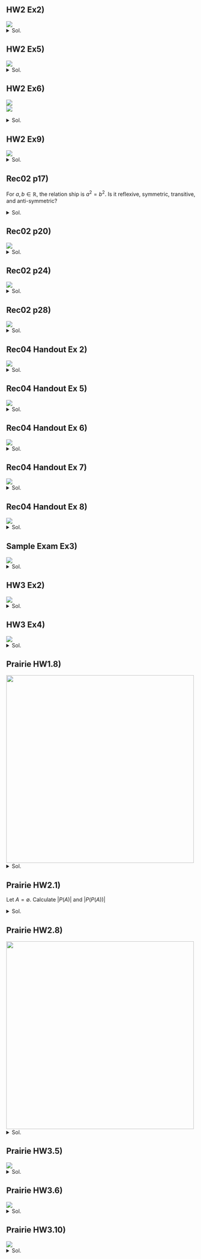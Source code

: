 ## HW2 Ex2)
<img src="../Images/03/001.png">
<details>
  <summary>Sol.</summary>
  <p>
  
  $`\{\{a,a\}, \{b,b\}\}`$    
  $`\{\{a,a\}, \{b,b\}, \{a,b\}\}`$    
  $`\{\{a,a\}, \{b,b\}, \{b,a\}\}`$    
  $`\{\{a,a\}, \{b,b\}, \{a,b\}, \{b,a\}\}`$    
  
  </p>
</details>


## HW2 Ex5)
<img src="../Images/03/002.png">
<details>
  <summary>Sol.</summary>
  <p>
  
  $`2^9 - \begin{pmatrix} 9\\0 \end{pmatrix} - \begin{pmatrix} 9\\1 \end{pmatrix}`$   
  For each fruit, we can include or exclude : $`2^9`$,.
  
  </p>
</details>


## HW2 Ex6)
<img src="../Images/03/003.png"><br>
<img src="../Images/03/004.png">
<details>
  <summary>Sol.</summary>
  <p>
  
  $`0`$.    
  Grading said "There is no possible 1-1 functions. For 1-1 you need the co-domain to be at least as big as the domain."
  
  </p>
</details>


## HW2 Ex9)
<img src="../Images/03/005.png">
<details>
  <summary>Sol.</summary>
  <p>
  

  Let $U$ be the set of all possible 6-8 digit passwords and assume that $`\overline{U} = \emptyset`$, i.e., we won't consider the passwords that don't have 6-8 digits.   
  And let $`A,B \subseteq U`$ s.t. $`A`$ is the set of possible 6-8 digit passwords that contain at least one digit, and $B$ is the set of possible 6-8 digit passwords that contain at least one upper case character.   
  Under these definitions, our target is to calculate $`\vert A\cap B \vert`$.   
  However, calculating $`\vert A\cap B \vert`$ directly is not easy. Instead, we will calculate its complement first and then use this complement to calculate our target value.   
  By the De Morgan's Law, $`\overline{A\cap B} = \overline{A}\cup\overline{B}`$.   
  Also, we have $`\vert A\cap B \vert = \vert U  \vert - \vert \overline{A\cap B} \vert`$ and $`\vert \overline{A}\cup\overline{B} \vert = \vert \overline{A} \vert + \vert\overline{B} \vert - \vert \overline{A}\cap\overline{B}\vert`$  
  Considering that we have 10 digits, 26 lower case, and 26 upper case characters, we can get the cardinalities as follows:   
  $`\begin{aligned}
    \vert U \vert &= (10+26+26)^6 + (10+26+26)^7 + (10+26+26)^8   \\
    &= 62^6(1+62+62^2) = 62^6 \times 3907   \\
    \vert \overline{A} \vert &= (26+26)^6 + (26+26)^7 + (26+26)^8   \\
    &= 52^6(1+52+52^2) = 52^6 \times 2757   \\
    \vert \overline{B} \vert &= (10+26)^6 + (10+26)^7 + (10+26)^8   \\
    &= 36^6(1+36+36^2) = 36^6 \times 1333   \\
    \vert \overline{A}\cap\overline{B}\vert &= 26^6 + 26^7 + 26^8   \\
    &= 26^6(1+26+26^2) = 26^6 \times 703
  \end{aligned}`$   
  Thus, we can get   
  $`\begin{aligned}
      \vert \overline{A}\cup\overline{B} \vert &= \vert \overline{A} \vert + \vert\overline{B} \vert - \vert \overline{A}\cap\overline{B}\vert   \\
      &= 52^6 \times 2757 + 36^6 \times 1333 - 26^6 \times 703
  \end{aligned}`$   
  Therefore,    
  $`\begin{aligned}
      \vert A\cap B \vert &= \vert U  \vert - \vert \overline{A\cap B} \vert  = \vert U  \vert - \vert \overline{A}\cup\overline{B}\vert   \\
      &= 62^6 \times 3907 - (52^6 \times 2757 + 36^6 \times 1333 - 26^6 \times 703)   \\
      &= 62^6 \times 3907 - 52^6 \times 2757 - 36^6 \times 1333 + 26^6 \times 703   \\
  \end{aligned}`$
  
  </p>
</details>


## Rec02 p17)

For $`a,b\in\mathbb{R}`$, the relation ship is $`a^2 = b^2`$. Is it reflexive, symmetric, transitive, and anti-symmetric?

<details>
  <summary>Sol.</summary>
  <p>
  
  reflexive : Yes   
  symmetric : Yes   
  transitive : Yes   
  anti-symmetric : No. (1,-1)

  </p>
</details>


## Rec02 p20)

<img src="../Images/03/006.png">
<details>
  <summary>Sol.</summary>
  <p>
  
  $`(A=B) \vee (A=\emptyset) \vee (B=\emptyset)`$

  </p>
</details>


## Rec02 p24)

<img src="../Images/03/007.png">
<details>
  <summary>Sol.</summary>
  <p>
  
  1. ![](../Images/03/008.png)
  2. ![](../Images/03/009.png)
  3. ![](../Images/03/010.png)

  </p>
</details>


## Rec02 p28)

<img src="../Images/03/011.png">
<details>
  <summary>Sol.</summary>
  <p>
  
  <img src="../Images/03/012.png">

  </p>
</details>


## Rec04 Handout Ex 2)

<img src="../Images/exam_prep/004.png">
<details>
  <summary>Sol.</summary>
  <p>
  
  $`\displaystyle \frac{1}{16!} \prod_{i=0}^{15}\begin{pmatrix} 32-2i\\2 \end{pmatrix}`$

  </p>
</details>


## Rec04 Handout Ex 5)

<img src="../Images/exam_prep/005.png">
<details>
  <summary>Sol.</summary>
  <p>
  
  A. $`\begin{pmatrix} 12 \\ 9 \end{pmatrix}`$    
  Put $`x_i' \ge 0`$ s.t. $`x_i' = x_i-1`$.   
  Then the problem goes $`x_1'+x_2'+x_3' \le 9`$.   
  Using the slack variable $`z`$ ,the problem goes $`x_1'+x_2'+x_3'+z = 9`$.   
  Thus, the total number of count is $`\begin{pmatrix} 9+4-1 \\ 9 \end{pmatrix} = \begin{pmatrix} 12 \\ 9 \end{pmatrix}`$.    
      
  B. $`4\cdot\begin{pmatrix} 8\\6 \end{pmatrix}+\begin{pmatrix} 8\\5 \end{pmatrix}`$   
  Start from $`x_1'+x_2'+x_3' \le 9`$.    
  Divide the cases by the value of $`x_1'`$.   
  i) $`x_1' = 0`$; Then $`x_2'\ge3`$. Put $`y_3 = x_2'-3`$. Then the problem goes $`y_2+x_3' \le 6 \Rightarrow y_2+x_3'+z = 6`$. Thus, the count is $`\begin{pmatrix} 6+3-1\\6 \end{pmatrix}=\begin{pmatrix} 8\\6 \end{pmatrix}`$   
  ii) $`x_1' = 1`$; Then $`x_2'\ge2`$. Put $`y_3 = x_2'-2`$. Then the problem goes $`y_2+x_3' \le 6 \Rightarrow y_2+x_3'+z = 6`$. Thus, the count is $`\begin{pmatrix} 6+3-1\\6 \end{pmatrix}=\begin{pmatrix} 8\\6 \end{pmatrix}`$   
  Same count occurs for $`x_1' = 2`$ and $`x_1' = 3`$.   
     
  Finally, consider the case that $`\Leftrightarrow x_1\ge5`$. In this case, by putting $`y_1 = x_1-5`$, the problem goes $`y_1+x_2'+x_3'\le5 \Rightarrow y_1+x_2'+x_3'+z=5`$. And the total count is $`\begin{pmatrix} 5+4-1\\5 \end{pmatrix} = \begin{pmatrix} 8\\5 \end{pmatrix}`$.   
     
  Therefore, $`4\cdot\begin{pmatrix} 8\\6 \end{pmatrix}+\begin{pmatrix} 8\\5 \end{pmatrix}`$   
     
  C. $`\begin{pmatrix} 12 \\ 9 \end{pmatrix} - \begin{pmatrix} 8\\5 \end{pmatrix}`$    
  Consider the case that $`x_3\ge 5`$.    
  Putting $`x_1'=x_1-1, x_2'=x_2-1, y_3=x_3-5`$, the problem goes $`x_1'+x_2'+y_3\le 5 \Rightarrow x_1'+x_2'+y_3+z= 5`$.   
  In this case, the count goes $`\begin{pmatrix} 5+4-1\\5 \end{pmatrix}=\begin{pmatrix} 8\\5 \end{pmatrix}`$.    
  Using the compliment, the answer goes $`\begin{pmatrix} 12 \\ 9 \end{pmatrix} - \begin{pmatrix} 8\\5 \end{pmatrix}`$.

  </p>
</details>


## Rec04 Handout Ex 6)

<img src="../Images/exam_prep/001.png">
<details>
  <summary>Sol.</summary>
  <p>
  
  Distributing $`n`$ identical items to 6 distinct shelves.   
  $`\begin{pmatrix} n + 6 - 1 \\ 6 - 1 \end{pmatrix} = \begin{pmatrix} n + 5 \\ 5 \end{pmatrix}`$

  </p>
</details>


## Rec04 Handout Ex 7)

<img src="../Images/exam_prep/002.png">
<details>
  <summary>Sol.</summary>
  <p>
  
  $`\displaystyle \frac{(10+(5-1))!}{(5-1)!} = \frac{14!}{4!}`$

  </p>
</details>


## Rec04 Handout Ex 8)

<img src="../Images/exam_prep/003.png">
<details>
  <summary>Sol.</summary>
  <p>
  
  7 days.   
  We can denote 1000 within $`2^{10}=1024`$.   
  Assign binary IDs starting from 0 to 999 in binary numbers to 1000 samples.   
  For each sample, check its binary ID, and drop it on the i-th test strip if i-th digit of the binary ID is 1.   
  Then after, 7 days by checking the sequence of 10 test samples that are contaminated, we can get the binary ID of the target sample, which uniquely distinguishes the contaminated sample.

  </p>
</details>


## Sample Exam Ex3)

<img src="../Images/exam_prep/006.png">
<details>
  <summary>Sol.</summary>
  <p>
  
  True.   
  Suppose $a,b$ are symmetric and transitive but not reflexive.    
  By the symmetry, $`(a,b), (b,a) \in R`$.    
  Then by the transitivity, $`(a,a),(b,b) \in R \Leftrightarrow \text{Reflexivity.} \cdots \otimes`$

  </p>
</details>


## HW3 Ex2)
<img src="../Images/exam_prep/007.png">
<details>
  <summary>Sol.</summary>
  <p>
  
  $`\begin{aligned}
    \begin{pmatrix} 60\\6 \end{pmatrix}\begin{pmatrix} 54\\6 \end{pmatrix}\cdots \begin{pmatrix} 6\\6 \end{pmatrix} \cdot (11!)^{10} 
    &= \prod_{i=1}^{10} \begin{pmatrix} 6i\\6 \end{pmatrix} \cdot (11!)^{10} \\
    &= \frac{60!}{6^{10}} \cdot (11!)^{10} \\
    &= 60!\cdot \left(\frac{11!}{6}\right)^{10}
  \end{aligned}`$
  
  </p>
</details>


## HW3 Ex4)
<img src="../Images/exam_prep/007.png">
<details>
  <summary>Sol.</summary>
  <p>
  
  $`R \text{ is a reflexive relation on } A \Leftrightarrow (a,a)\in R, \forall a\in A`$.   
  Additionally, other elements in $`\vert A\times A\vert`$ can be either included or excluded.      
  Thus, number of optionally inclusive elements are $`\vert A\times A \vert - \vert A \vert = \vert A \vert^2 - \vert A \vert`$.   
  Thus, the number of total count is $`\displaystyle 2^{\vert A \vert^2 - \vert A \vert}`$.   

  </p>
</details>


## Prairie HW1.8)
<img src="../Images/exam_prep/009.png" width="500px">
<details>
  <summary>Sol.</summary>
  <p>
  
  <img src="../Images/exam_prep/010.png" width="500px"> 

  </p>
</details>


## Prairie HW2.1)
Let $`A = \emptyset`$. Calculate $`\vert P(A) \vert`$ and $`\vert P(P(A)) \vert`$

<details>
  <summary>Sol.</summary>
  <p>
  
  $`\vert P(A) \vert = 2^0 = 1`$    
  $`\vert P(P(A)) \vert = 2^1 = 2`$    

  </p>
</details>


## Prairie HW2.8)
<img src="../Images/exam_prep/011.png" width="500px">

<details>
  <summary>Sol.</summary>
  <p>
  
  <img src="../Images/exam_prep/012.png" width="500px"> 

  </p>
</details>


## Prairie HW3.5)
<img src="../Images/exam_prep/013.png">

<details>
  <summary>Sol.</summary>
  <p>
  
  $`(6+1)\times(8+1)\times(3+1) - 1 = 251`$

  </p>
</details>


## Prairie HW3.6)
<img src="../Images/exam_prep/014.png">

<details>
  <summary>Sol.</summary>
  <p>

  1. $`(6-1)^{9}`$
  2. $`\displaystyle \frac{(7+2-1)!}{7!(2-1)!} \times \frac{((9-7)+(4-1))!}{(9-7)!(4-1)!}`$

  </p>
</details>


## Prairie HW3.10)
<img src="../Images/exam_prep/015.png">

<details>
  <summary>Sol.</summary>
  <p>
  
  $`\displaystyle \begin{pmatrix} 64\\6 \end{pmatrix} \times \frac{6!}{2!2!}`$

  </p>
</details>
